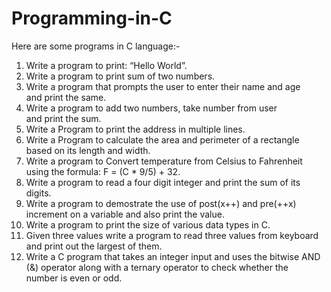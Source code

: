 # Programming-in-C
Here are some programs in C language:-

1. Write a program to print: “Hello World”.
2. Write a program to print sum of two numbers.
3. Write a program that prompts the user to enter their name and age and print the same.
4. Write a program to add two numbers, take number from user and print the sum.
5. Write a Program to print the address in multiple lines.
6. Write a Program to calculate the area and perimeter of a rectangle based on its length and width.
7. ⁠Write a program to Convert temperature from Celsius to Fahrenheit using the formula: F = (C * 9/5) + 32.
8. Write a program to read a four digit integer and print the sum of its digits.
9. Write a program to demostrate the use of post(x++) and pre(++x) increment on a variable and also print the value.
10. Write a program to print the size of various data types in C.
11. Given three values write a program to read three values from keyboard and print out the largest of them.
12. Write a C program that takes an integer input and uses the bitwise AND (&) operator along with a ternary operator to check whether the number is even or odd.
